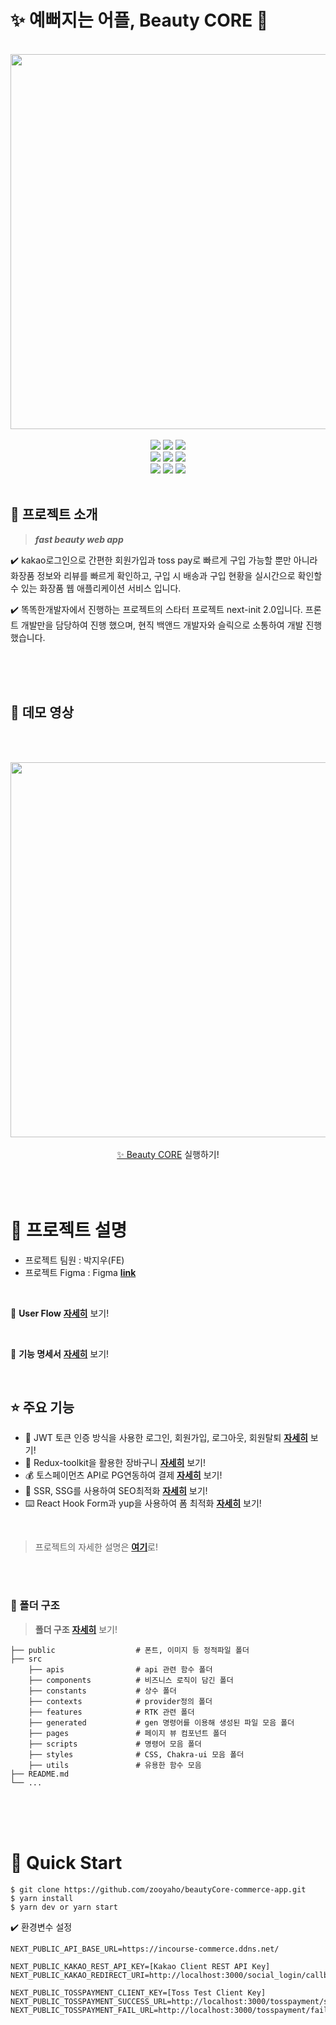 # ✨ 예뻐지는 어플, Beauty CORE 💄

<br/>
<div align="center">
<img src="https://i.imgur.com/87n8mHs.png" width=600/>
<br/>
<br/>
 <img src="https://img.shields.io/badge/Typescript-v4-3178c6?logo=typescript"/>
  <img src="https://img.shields.io/badge/React-v18-61dafb?logo=React"/>
 <img src="https://img.shields.io/badge/Next.js-v12-000000?logo=Next.js"/>
 <br />
 <img src="https://img.shields.io/badge/Axios-v0.26-671CDE"/>
  <img src="https://img.shields.io/badge/ReactQuery-v4-FF4154?logo=ReactQuery"/>
  <img src="https://img.shields.io/badge/Redux Toolkit-v1.3-764ABC?logo=Redux"/>
  <br />
  <img src="https://img.shields.io/badge/Chakra UI-v3.2-319795?logo=Chakra UI"/>
  <img src="https://img.shields.io/badge/React Hook Form-v7.2-EC5990?logo=ReactHookForm"/>
  <img src="https://img.shields.io/badge/Yarn-v1.22.17-2C8EBB?logo=Yarn"/>
  <br/>
  <br/>
</div>

## 📌 프로젝트 소개

> **_fast beauty web app_**

✔️ kakao로그인으로 간편한 회원가입과 toss pay로 빠르게 구입 가능할 뿐만 아니라 화장품 정보와 리뷰를 빠르게 확인하고, 구입 시 배송과 구입 현황을 실시간으로 확인할 수 있는 화장품 웹 애플리케이션 서비스 입니다.

✔️ 똑똑한개발자에서 진행하는 프로젝트의 스타터 프로젝트 next-init 2.0입니다. 프론트 개발만을 담당하여 진행 했으며, 현직 백앤드 개발자와 슬릭으로 소통하여 개발 진행 했습니다.

<br><br><br>

## 🎥 데모 영상
<br/><br/>
<div align="center">
<a href="https://youtu.be/v0hGzzNT_BM" target="_blank">
  <img src="https://i.imgur.com/FJU6mli.png" width="600">
 <br/> <br/>
 <del><a href="https://beautycore-commerce.vercel.app/">✨ Beauty CORE</a> 실행하기!</del>
</a>
</div>
<br><br><br>

# 📄 프로젝트 설명

<!-- - 프로젝트 Duration : 22.09.19 ~ -->
- 프로젝트 팀원 : 박지우(FE)
- 프로젝트 Figma : Figma [**link**](https://www.figma.com/file/0AiQrpaJevxhXGo4iu2F0i/💳-커머스-트랙?node-id=4802%3A20827)

<br>

🔀 **User Flow** <a href="https://gregarious-cathedral-9f7.notion.site/User-Flow-6eafa146091a4ab3adf1a0271641e697" target="_blank"><strong>자세히</strong></a> 보기!

<br>

🔖 **기능 명세서** <a href="https://gregarious-cathedral-9f7.notion.site/7c1922df4fcc47abab62dcdcdf92ff0d" target="_blank"><strong>자세히</strong></a> 보기!

<br>

## ⭐️ 주요 기능
- 👥 JWT 토큰 인증 방식을 사용한 로그인, 회원가입, 로그아웃, 회원탈퇴 <a href="https://gregarious-cathedral-9f7.notion.site/8f6ee2b5558a475994db2b07102edd83" target="_blank"><strong>자세히</strong></a> 보기!
- 🛒 Redux-toolkit을 활용한 장바구니 <a href="https://gregarious-cathedral-9f7.notion.site/2826cc4626794d77809a15c030f24f92" target="_blank"><strong>자세히</strong></a> 보기!
- 💰 토스페이먼츠 API로 PG연동하여 결제 <a href="https://gregarious-cathedral-9f7.notion.site/9087339546c744d0a7e5861582260383" target="_blank"><strong>자세히</strong></a> 보기!
- 💄 SSR, SSG를 사용하여 SEO최적화 <a href="https://gregarious-cathedral-9f7.notion.site/SSR-SSG-020790262bc547bc86ada314b3b0dc5d" target="_blank"><strong>자세히</strong></a> 보기!
- ⌨️ React Hook Form과 yup을 사용하여 폼 최적화 <a href="https://gregarious-cathedral-9f7.notion.site/Form-083cafe4950e443f9fdeca239e03aa5b" target="_blank"><strong>자세히</strong></a> 보기!
<br>

> 프로젝트의 자세한 설명은 <a href="https://gregarious-cathedral-9f7.notion.site/Beauty-CORE-b48feda861ca4f669dbbdb750b5cb117" target="_blank"><strong>여기</strong></a>로!


<br><br>

### 📁 폴더 구조
<!-- [**자세히**](https://gregarious-cathedral-9f7.notion.site/900db2935e6947019f597f1bac0943cd) 보기! -->
> **폴더 구조** <a href="https://gregarious-cathedral-9f7.notion.site/900db2935e6947019f597f1bac0943cd" target="_blank"><strong>자세히</strong></a> 보기!


    ├── public                  # 폰트, 이미지 등 정적파일 폴더
    ├── src
        ├── apis                # api 관련 함수 폴더
        ├── components          # 비즈니스 로직이 담긴 폴더
        ├── constants           # 상수 폴더
        ├── contexts            # provider정의 폴더
        ├── features            # RTK 관련 폴더
        ├── generated           # gen 명령어를 이용해 생성된 파일 모음 폴더
        ├── pages               # 페이지 뷰 컴포넌트 폴더
        ├── scripts             # 명령어 모음 폴더
        ├── styles              # CSS, Chakra-ui 모음 폴더
        ├── utils               # 유용한 함수 모음
    ├── README.md
    └── ...


<br><br><br>

# 🚀 Quick Start

<!-- <i>현재 서버가 비활성된 상태로 해당 프로젝트는 실행할 수 없습니다.</i>
<br/> -->
<!-- <a href="https://beautycore-commerce.vercel.app/"><del>Beauty CORE</del></a> 보러가기! -->

<!-- [**자세히**]() -->

```
$ git clone https://github.com/zooyaho/beautyCore-commerce-app.git
$ yarn install
$ yarn dev or yarn start
```

✔️ 환경변수 설정

```
NEXT_PUBLIC_API_BASE_URL=https://incourse-commerce.ddns.net/

NEXT_PUBLIC_KAKAO_REST_API_KEY=[Kakao Client REST API Key]
NEXT_PUBLIC_KAKAO_REDIRECT_URI=http://localhost:3000/social_login/callback

NEXT_PUBLIC_TOSSPAYMENT_CLIENT_KEY=[Toss Test Client Key]
NEXT_PUBLIC_TOSSPAYMENT_SUCCESS_URL=http://localhost:3000/tosspayment/success
NEXT_PUBLIC_TOSSPAYMENT_FAIL_URL=http://localhost:3000/tosspayment/fail
```



<!-- ### Pages

각 페이지는 파일 이름을 기준으로 경로와 연결됩니다.

Each page is associated with a route based on its file name.

    .
    ├── ...
    ├── pages               #
    │   ├── apis            # API endpoint
    │   ├── _app.tsx        # App component to initialize pages
    │   ├── _document.tsx   # Custom document to augment application's <html> and <body> tags
    │   └── ...
    └── ...

### Public

Next.js는 루트 디렉터리에 있는 public이라는 폴더에서 이미지와 같은 정적 파일을 제공합니다.

Next.js can serve static files, like images, under a folder called public in the root directory.

    .
    ├── ...
    ├── public              #
    │   ├── favicons        #
    │   └── ...
    └── ...

### styles

CSS, Chakra-ui 테마 구성 파일이 이 폴더에 배치됩니다.

Css, Chakra-ui theme configuration files are placed into this folder.

    .
    ├── ...
    ├── styles
    │   ├── theme
    │       └── index.ts
    │       └── styles.ts
    │       └── textStyles.ts
    └── ...

### apis

API 호출 관련 기능입니다.

Api call related functions.

    .
    ├── apis
    │   ├── _axios
    │       └── instance.ts
    │       └── useCustomInstance.ts
    │   ├── auth
    │   ├── example
    │   ├── theme
    └── ...

### Components

구성 요소는 독립적이고 재사용 가능한 코드 조각입니다.

Components are independent and reusable bits of code.

    .
    ├── ...
    ├── components
    │ ├── common
    │   ├── @Icons
    │   ├── @Layout
    │   ├── Select
    │   ├── Calendar
    │   └── ...
    │ ├── elements
    │ ├── hooks
    └── ...

### Hooks

사용자 지정 후크를 사용하면 일부 구성 요소 논리를 사용으로 시작하는 재사용 가능한 함수로 추출할 수 있으며, 해당 호출은 다른 후크를 사용할 수 있습니다.

Custom hook allows you to extract some components logic into a reusable function that starts with use and that call can other hooks.

      .
    ├── ...
    ├── components
    │ ├── common
    │ ├── elements
    │ ├── hooks
    │   ├── useSize.ts
    └── ...

### Utils

응용프로그램 전체에서 사용할 수 있는 작은 스니펫입니다. 응용 프로그램 전체에서 사용되는 짧고 구체적인 함수 및 상수.

Small snippets you can use throughout the application. Short and specific functions and constants used throughout application.

### Generated

Generated files such as apis, components, ...

    .
    ├── ...
    ├── generated         # If you run generate-script, it will be created
    │ ├── apis            # by swagger-typescript-api
    │ ├── mock            # by orval
    └── ...

- **generate apis**

1. set config about gen_api on your .env
2. script

   > ```
   > npm(or yarn) run gen:api
   > ```

3. usage mock data

   > ```
   > mock-data-path: /generated/mock/[filename].msw
   > mock-data: Use Function "~Mock"
   > network-mocking: Use function "~MSW" and set on "_App.ts"
   > ```

   mock-data by [orval](https://orval.dev/reference/configuration/overview), [faker](https://github.com/faker-js/faker), [msw](https://mswjs.io/docs/getting-started/mocks/rest-api)
   api-data by [swagger-typescript-api](https://www.npmjs.com/package/swagger-typescript-api) -->

<!-- ### Scripts

there is useful scripts in [package.json](package.json)

- **yarn run gen:api**
  - swagger => axios-api, react-hook, mock-data
- **yarn run gen:icon**
  - svg => chakra-icon

see more [README.md](/src/scripts/README.md) -->

<!-- # 📛 Naming

### 👨‍🦳 React Component

- **Extensions:** Use .tsx extension for React components.

- **Filename:** Use PascalCase for filenames. E.g., ReservationCard.tsx.

- **Reference Naming:** Use PascalCase for React components and camelCase for their instances.

  ```tsx
  // bad
  import reservationCard from './ReservationCard';




  /
  import ReservationCard from './ReservationCard';

  const ReservationItem = <ReservationCard />;



  /
  const reservationItem = <ReservationCard />;
  ```

- **Component Naming:** Use the filename as the component name. For example, ReservationCard.tsx should have a reference name of ReservationCard. However, for root components of a directory, use index.tsx as the filename and use the directory name as the component name:

  ````tsx
  // bad
  import Footer from './Footer/Footer';

  // bad
  import Footer from './Footer/index';

  // good
  import Footer from './Footer';
  ```# ⭐️ Stack

  ````

# Reference

- [Airbnb React/JSX Style Guide - Naming](https://github.com/airbnb/javascript/tree/master/react#naming)
- [JavaScript Naming Conventions](https://www.robinwieruch.de/javascript-naming-conventions)
- [리액트 어플리케이션의 상태 관리하기](https://www.kenrhee.com/blog/react-application-state-management) -->
